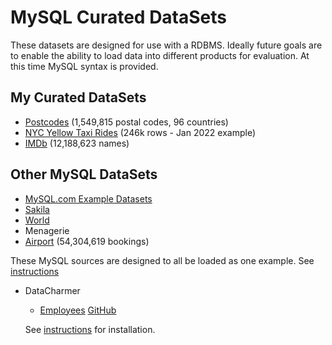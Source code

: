 # MySQL Curated DataSets

These datasets are designed for use with a RDBMS. Ideally future goals are to enable
the ability to load data into different products for evaluation.  At this time MySQL syntax is provided.

## My Curated DataSets
- [Postcodes](postcodes/README.md) (1,549,815 postal codes, 96 countries)
- [NYC Yellow Taxi Rides](nyc-taxi/README.md) (246k rows - Jan 2022 example)
- [IMDb](imdb/README.md) (12,188,623 names)


## Other MySQL DataSets
- [MySQL.com Example Datasets](https://dev.mysql.com/doc/index-other.html)
 - [Sakila](https://dev.mysql.com/doc/sakila/en/)
 - [World](https://dev.mysql.com/doc/world-setup/en/)
 - Menagerie
 - [Airport](https://dev.mysql.com/doc/airportdb/en/) (54,304,619 bookings)

These MySQL sources are designed to all be loaded as one example. See [instructions](mysql.com/README.md)


- DataCharmer
  - [Employees](https://dev.mysql.com/doc/airportdb/en/) [GitHub](https://github.com/datacharmer/test_db)

  See [instructions](datacharmer/README.md) for installation.
